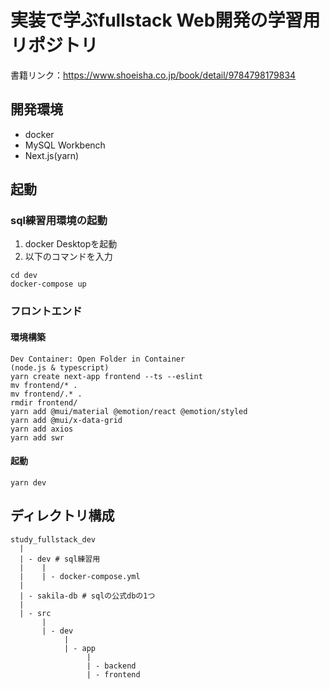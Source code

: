 # 実装で学ぶfullstack Web開発の学習用リポジトリ
書籍リンク：https://www.shoeisha.co.jp/book/detail/9784798179834

## 開発環境
- docker
- MySQL Workbench
- Next.js(yarn)

## 起動
### sql練習用環境の起動
1. docker Desktopを起動
2. 以下のコマンドを入力
```
cd dev
docker-compose up
```

### フロントエンド
#### 環境構築
```
Dev Container: Open Folder in Container
(node.js & typescript)
yarn create next-app frontend --ts --eslint
mv frontend/* .
mv frontend/.* .
rmdir frontend/
yarn add @mui/material @emotion/react @emotion/styled
yarn add @mui/x-data-grid
yarn add axios
yarn add swr
```

#### 起動
```
yarn dev
```

## ディレクトリ構成
```
study_fullstack_dev
  |
  | - dev # sql練習用
  |    |
  |    | - docker-compose.yml
  | 
  | - sakila-db # sqlの公式dbの1つ
  |
  | - src
       |
       | - dev
            |
            | - app
                 |
                 | - backend
                 | - frontend
```